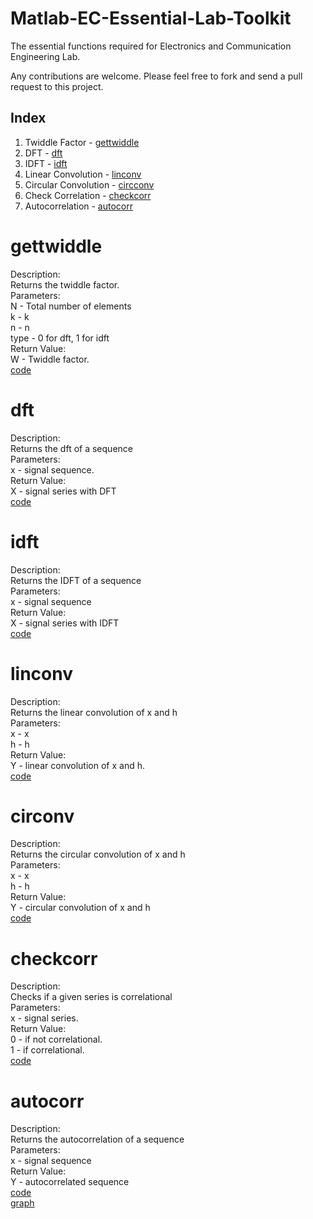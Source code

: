 # Matlab-EC-Essential-Lab-Toolkit
The essential functions required for Electronics and Communication Engineering Lab.

Any contributions are welcome. Please feel free to fork and send a pull request to this project.

## Index
1. Twiddle Factor - [gettwiddle](#gettwiddle)
2. DFT - [dft](#dft)
3. IDFT - [idft](#idft)
4. Linear Convolution - [linconv](#linconv)
5. Circular Convolution - [circconv](#circonv)
6. Check Correlation - [checkcorr](#checkcorr)
7. Autocorrelation - [autocorr](#autocorr)

# gettwiddle
Description:  
Returns the twiddle factor.  
Parameters:  
N - Total number of elements  
k - k  
n - n  
type - 0 for dft, 1 for idft    
Return Value:  
W - Twiddle factor.    
[code](gettwiddle.m)

# dft
Description:  
Returns the dft of a sequence  
Parameters:  
x - signal sequence.  
Return Value:  
X - signal series with DFT  
[code](dft.m)

# idft
Description:  
Returns the IDFT of a sequence  
Parameters:  
x - signal sequence  
Return Value:  
X - signal series with IDFT  
[code](idft.m)

# linconv
Description:  
Returns the linear convolution of x and h  
Parameters:  
x - x  
h - h  
Return Value:  
Y - linear convolution of x and h.    
[code](linconv.m)

# circonv
Description:  
Returns the circular convolution of x and h    
Parameters:  
x - x  
h - h  
Return Value:  
Y - circular convolution of x and h   
[code](circonv.m)

# checkcorr
Description:  
Checks if a given series is correlational   
Parameters:  
x - signal series.  
Return Value:  
0 - if not correlational.  
1 - if correlational.  
[code](checkcorr.m)

# autocorr
Description:  
Returns the autocorrelation of a sequence  
Parameters:  
x - signal sequence  
Return Value:  
Y - autocorrelated sequence  
[code](autocorr.m)  
[graph](autocorrelation.JPG)
